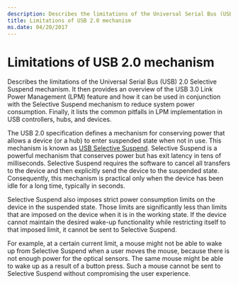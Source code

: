 ```yaml
---
description: Describes the limitations of the Universal Serial Bus (USB) 2.0 Selective Suspend mechanism.
title: Limitations of USB 2.0 mechanism
ms.date: 04/20/2017
---
```


# Limitations of USB 2.0 mechanism

Describes the limitations of the Universal Serial Bus (USB) 2.0 Selective Suspend mechanism. It then provides an overview of the USB 3.0 Link Power Management (LPM) feature and how it can be used in conjunction with the Selective Suspend mechanism to reduce system power consumption. Finally, it lists the common pitfalls in LPM implementation in USB controllers, hubs, and devices.

The USB 2.0 specification defines a mechanism for conserving power that allows a device (or a hub) to enter suspended state when not in use. This mechanism is known as [USB Selective Suspend](./usb-selective-suspend.md). Selective Suspend is a powerful mechanism that conserves power but has exit latency in tens of milliseconds. Selective Suspend requires the software to cancel all transfers to the device and then explicitly send the device to the suspended state. Consequently, this mechanism is practical only when the device has been idle for a long time, typically in seconds.

Selective Suspend also imposes strict power consumption limits on the device in the suspended state. Those limits are significantly less than limits that are imposed on the device when it is in the working state. If the device cannot maintain the desired wake-up functionality while restricting itself to that imposed limit, it cannot be sent to Selective Suspend.

For example, at a certain current limit, a mouse might not be able to wake up from Selective Suspend when a user moves the mouse, because there is not enough power for the optical sensors. The same mouse might be able to wake up as a result of a button press. Such a mouse cannot be sent to Selective Suspend without compromising the user experience.
